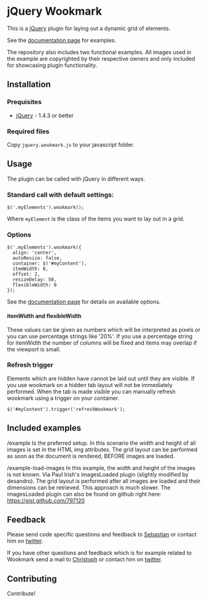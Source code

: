 jQuery Wookmark
===============

This is a [jQuery](http://www.jquery.com) plugin for laying out a dynamic grid of elements.

See the [documentation page](http://www.wookmark.com/jquery-plugin) for examples.

The repository also includes two functional examples. All images used in the example are copyrighted 
by their respective owners and only included for showcasing plugin functionality.


Installation
------------

### Prequisites

 * [jQuery](http://www.jquery.com) - 1.4.3 or better
 
### Required files

Copy `jquery.wookmark.js` to your javascript folder.


Usage
-----

The plugin can be called with jQuery in different ways.
    
### Standard call with default settings:

    $('.myElements').wookmark();
    
Where `myElement` is the class of the items you want to lay out in a grid.

### Options

    $('.myElements').wookmark({
      align: 'center',
      autoResize: false,
      container: $('#myContent'),
      itemWidth: 0,
      offset: 2,
      resizeDelay: 50,
      flexibleWidth: 0
    });

See the [documentation page](http://www.wookmark.com/jquery-plugin) for details on available options.

#### itemWidth and flexibleWidth

These values can be given as numbers which will be interpreted as pixels or you can use percentage strings like '20%'. 
If you use a percentage string for itemWidth the number of columns will be fixed and items may overlap if the viewport is small.

### Refresh trigger

Elements which are hidden have cannot be laid out until they are visible. If you use wookmark on a hidden tab layout will not be immediately performed. When the tab is made visible you can manually refresh wookmark using a trigger on your container.

    $('#myContent').trigger('refreshWookmark');


Included examples
-----------------

/example
Is the preferred setup. In this scenario the width and height of all images is set in the HTML img attributes. 
The grid layout can be performed as soon as the document is rendered, BEFORE images are loaded.

/example-load-images
In this example, the width and height of the images is not known. Via Paul Irish's imagesLoaded plugin (slightly
modified by desandro). The grid layout is performed after all images are loaded and their dimensions can be
retrieved. This approach is much slower. The imagesLoaded plugin can also be found on github right here:
https://gist.github.com/797120


Feedback
--------

Please send code specific questions and feedback to [Sebastian](mailto:sebastian@helzle.net) or contact him on [twitter](http://twitter.com/sebobo). 

If you have other questions and feedback which is for example related to Wookmark send a mail to [Christoph](mailto:chri@sto.ph) or contact him on [twitter](https://twitter.com/gbks).

Contributing
------------

Contribute!
